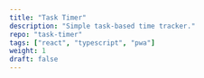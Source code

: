 ```yaml
---
title: "Task Timer"
description: "Simple task-based time tracker."
repo: "task-timer"
tags: ["react", "typescript", "pwa"]
weight: 1
draft: false
---
```

